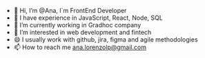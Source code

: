 
+ 👋 Hi, I’m @Ana, I´m FrontEnd Developer
+ 🎉 I have experience in JavaScript, React, Node, SQL
+ 🌱 I’m currently working in Gradhoc company
+ 👀 I’m interested in web development and fintech
+ 😄 I usually work with github, jira, figma and agile methodologies
+ 📫 How to reach me ana.lorenzolp@gmail.com 
